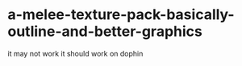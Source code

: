 # a-melee-texture-pack-basically-outline-and-better-graphics
it may not work it should work on dophin
